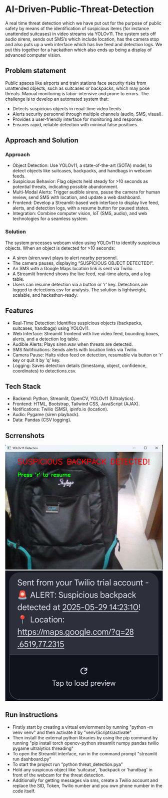 # AI-Driven-Public-Threat-Detection
A real time threat detection which we have put out for the purpose of public safety by means of the identification of suspicious items (for instance unattended suitcases) in video streams via YOLOv11. The system sets off audio sirens, sends out SMS’s which include location, has the camera stop and also puts up a web interface which has live feed and detection logs. We put this together for a hackathon which also ends up being a display of advanced computer vision.
## Problem statement
Public spaces like airports and train stations face security risks from unattended objects, such as suitcases or backpacks, which may pose threats. Manual monitoring is labor-intensive and prone to errors. The challenge is to develop an automated system that:
- Detects suspicious objects in reoal-time video feeds.
- Alerts security personnel through multiple channels (audio, SMS, visual).
- Provides a user-friendly interface for monitoring and response.
- Ensures rapid, reliable detection with minimal false positives.
## Approach and Solution
### Approach
- Object Detection: Use YOLOv11, a state-of-the-art (SOTA) model, to detect objects like suitcases, backpacks, and handbags in webcam feeds.
- Suspicious Behavior: Flag objects held steady for >10 seconds as potential threats, indicating possible abandonment.
- Multi-Modal Alerts: Trigger audible sirens, pause the camera for human review, send SMS with location, and update a web dashboard.
- Frontend: Develop a Streamlit-based web interface to display live feed, alerts, and detection logs, with a resume button for paused states.
- Integration: Combine computer vision, IoT (SMS, audio), and web technologies for a seamless system.
### Solution
The system processes webcam video using YOLOv11 to identify suspicious objects. When an object is detected for >10 seconds:
- A siren (siren.wav) plays to alert nearby personnel.
- The camera pauses, displaying “SUSPICIOUS OBJECT DETECTED!”.
- An SMS with a Google Maps location link is sent via Twilio.
- A Streamlit frontend shows the live feed, real-time alerts, and a log table.
- Users can resume detection via a button or ‘r’ key. Detections are logged to detections.csv for analysis. The solution is lightweight, scalable, and hackathon-ready.
## Features
- Real-Time Detection: Identifies suspicious objects (backpacks, suitcases, handbags) using YOLOv11.
- Web Interface: Streamlit frontend with live video feed, bounding boxes, alerts, and a detection log table.
- Audible Alerts: Plays siren.wav when threats are detected.
- SMS Notifications: Sends alerts with location links via Twilio.
- Camera Pause: Halts video feed on detection, resumable via button or 'r' key or quit it by 'q' key.
- Logging: Saves detection details (timestamp, object, confidence, coordinates) to detections.csv.
## Tech Stack
- Backend: Python, Streamlit, OpenCV, YOLOv11 (Ultralytics).
- Frontend: HTML, Bootstrap, Tailwind CSS, JavaScript (AJAX).
- Notifications: Twilio (SMS), ipinfo.io (location).
- Audio: Pygame (siren playback).
- Data: Pandas (CSV logging).
## Scrrenshots
![img alt](https://github.com/Shikhar1912-blip/AI-Driven-Public-Threat-Detection/blob/29376256bacbac1af82972364c6569caa04af97a/IMG%20one.png)
![img alt](https://github.com/Shikhar1912-blip/AI-Driven-Public-Threat-Detection/blob/ba65e42f7190aac69a54516efbdc5271dce3c9b8/IMG%202.jpg)
## Run instructions
- Firstly start by creating a virtual enviornment by running "python -m venv venv" and then activate it by "venv\Scripts\activate"
- Then install the external python libraries by using the pip command by running "pip install torch opencv-python streamlit numpy pandas twilio pygame ultralytics threading"
- To open the Streamlit interface, run in the command prompt "streamlit run dashboard.py"
- To start the project run "python threat_detection.pya"
- Hold any suspicous object like 'suitcase', 'backpack or 'handbag' in front of the webcam for the threat detection.
- Additionally for getting messages via sms, create a Twilio account and replace the SID, Token, Twilio number and you own phone number in the code itself.
